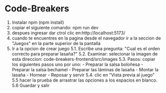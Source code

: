 # Code-Breakers
1. Instalar npm (npm install)
2. copiar el siguiente comando: npm run dev
3. despues ingresar dar ctrol clic en:http://localhost:5173/
4. cuando te encuentres en la pagina desde el navegador ir a la seccion de "Juegos" en la parte superior de la pantalla
5. Ir a la opcion de crear juego
    5.1. Escribe una pregunta: "Cual es el orden correcto para preparar lasaña?"
    5.2. Examinar: selecionar la imagen de esta direccion: code-breakers-frontend/src/images
    5.3. Pasos: copiar los siguientes pasos uno por uno: 
        - Preparar la salsa boloñesa
        - Preparar la salsa bechamel
        - Preparar las láminas de lasaña
        - Montar la lasaña
        - Hornear
        - Reposar y servir
    5.4. clic en "Vista previa al juego"
    5.5 hacer la prueba de arrastrar las opciones a los espacios en blanco.
    5.6 Guardar y salir
